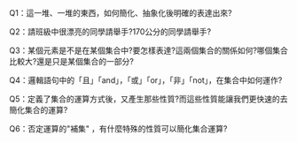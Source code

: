 Q1：這一堆、一堆的東西，如何簡化、抽象化後明確的表達出來?

Q2：請班級中很漂亮的同學請舉手?170公分的同學請舉手?

Q3：某個元素是不是在某個集合中?要怎樣表達?這兩個集合的關係如何?哪個集合比較大?還是只是某個集合的一部分?

Q4：邏輯語句中的「且」「and」，「或」「or」，「非」「not」，在集合中如何運作?

Q5：定義了集合的運算方式後，又產生那些性質?而這些性質能讓我們更快速的去簡化集合的運算?

Q6：否定運算的"補集" ，有什麼特殊的性質可以簡化集合運算?



